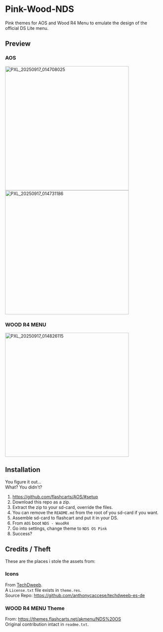 # Pink-Wood-NDS
Pink themes for AOS and Wood R4 Menu to emulate the design of the official DS Lite menu.

## Preview
### AOS
<img src="https://github.com/user-attachments/assets/cb6d7c9c-33f4-42a9-a1b0-f91ca603add4" alt="PXL_20250917_014708025" width="400">
<img src="https://github.com/user-attachments/assets/13336a0c-94c3-4871-97af-20060f38e160" alt="PXL_20250917_014731186" width="400">

### WOOD R4 MENU
<img src="https://github.com/user-attachments/assets/8435015d-bffb-4954-bf5f-0462d87e1eb4" alt="PXL_20250917_014826115" width="400">

## Installation
You figure it out...  
What? You didn't?
1. https://github.com/flashcarts/AOS/#setup
2. Download this repo as a zip.
3. Extract the zip to your sd-card, override the files.
4. You can remove the `README.md` from the root of you sd-card if you want.
5. Assemble sd-card to flashcart and put it in your DS. 
6. From `AOS` boot `NDS - WoodR4`
7. Go into settings, change theme to `NDS OS Pink`
8. Success?

## Credits / Theft
These are the places i stole the assets from:

### Icons
From [TechDweeb](https://youtube.com/techdweeb).  
A `License.txt` file exists in `theme.res`.  
Source Repo: https://github.com/anthonycaccese/techdweeb-es-de

### WOOD R4 MENU Theme
From: https://themes.flashcarts.net/akmenu/NDS%20OS  
Original contribution intact in `readme.txt`.

